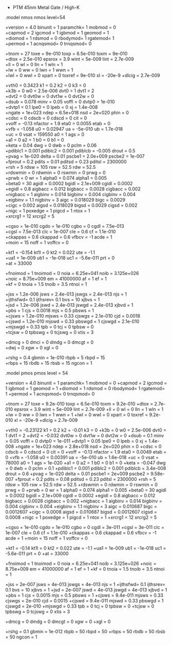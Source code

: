 * PTM 45nm Metal Gate / High-K  

.model  nmos  nmos level=54 

+version = 4.0             binunit = 1               paramchk= 1               mobmod  = 0             
+capmod  = 2               igcmod  = 1               igbmod  = 1               geomod  = 1             
+diomod  = 1               rdsmod  = 0               rbodymod= 1               rgatemod= 1             
+permod  = 1               acnqsmod= 0               trnqsmod= 0             

+tnom    = 27              toxe    = 9e-010          toxp    = 6.5e-010        toxm    = 9e-010        
+dtox    = 2.5e-010        epsrox  = 3.9             wint    = 5e-009          lint    = 2.7e-009      
+ll      = 0               wl      = 0               lln     = 1               wln     = 1             
+lw      = 0               ww      = 0               lwn     = 1               wwn     = 1             
+lwl     = 0               wwl     = 0               xpart   = 0               toxref  = 9e-010           xl      = -20e-9
+dlcig   = 2.7e-009      

+vth0    = 0.3423          k1      = 0.2             k2      = 0               k3      = 0             
+k3b     = 0               w0      = 2.5e-006        dvt0    = 1               dvt1    = 2             
+dvt2    = 0               dvt0w   = 0               dvt1w   = 0               dvt2w   = 0             
+dsub    = 0.078           minv    = 0.05            voffl   = 0               dvtp0   = 1e-010        
+dvtp1   = 0.1             lpe0    = 0               lpeb    = 0               xj      = 1.4e-008      
+ngate   = 1e+023          ndep    = 6.5e+018        nsd     = 2e+020          phin    = 0             
+cdsc    = 0               cdscb   = 0               cdscd   = 0               cit     = 0             
+voff    = -0.13           nfactor = 1.9             eta0    = 0.0055          etab    = 0             
+vfb     = -1.058          u0      = 0.02947         ua      = -5e-010         ub      = 1.7e-018      
+uc      = 0               vsat    = 159550          a0      = 1               ags     = 0             
+a1      = 0               a2      = 1               b0      = 0               b1      = 0             
+keta    = 0.04            dwg     = 0               dwb     = 0               pclm    = 0.06          
+pdiblc1 = 0.001           pdiblc2 = 0.001           pdiblcb = -0.005          drout   = 0.5           
+pvag    = 1e-020          delta   = 0.01            pscbe1  = 2.0e+009        pscbe2  = 1e-007        
+fprout  = 0.2             pdits   = 0.01            pditsd  = 0.23            pditsl  = 2300000       
+rsh     = 5               rdsw    = 105             rsw     = 52.5            rdw     = 52.5            
+rdswmin = 0               rdwmin  = 0               rswmin  = 0               prwg    = 0             
+prwb    = 0               wr      = 1               alpha0  = 0.074           alpha1  = 0.005         
+beta0   = 30              agidl   = 0.0002          bgidl   = 2.1e+009        cgidl   = 0.0002        
+egidl   = 0.8             aigbacc = 0.012           bigbacc = 0.0028          cigbacc = 0.002         
+nigbacc = 1               aigbinv = 0.014           bigbinv = 0.004           cigbinv = 0.004         
+eigbinv = 1.1             nigbinv = 3               aigc    = 0.018029        bigc    = 0.0029        
+cigc    = 0.002           aigsd   = 0.018029        bigsd   = 0.0029          cigsd   = 0.002         
+nigc    = 1               poxedge = 1               pigcd   = 1               ntox    = 1             
+xrcrg1  = 12              xrcrg2  = 5             

+cgso    = 1e-010          cgdo    = 1e-010          cgbo    = 0               cgdl    = 7.5e-013      
+cgsl    = 7.5e-013        clc     = 1e-007          cle     = 0.6             cf      = 1.1e-010      
+ckappas = 0.6             ckappad = 0.6             vfbcv   = -1              acde    = 1             
+moin    = 15              noff    = 1               voffcv  = 0             

+kt1     = -0.154          kt1l    = 0               kt2     = 0.022           ute     = -1.1          
+ua1     = 1e-009          ub1     = -1e-018         uc1     = -5.6e-011       prt     = 0             
+at      = 33000         

+fnoimod = 1               tnoimod = 0               noia    = 6.25e+041       noib    = 3.125e+026    
+noic    = 8.75e+009       em      = 41000000        af      = 1               ef      = 1             
+kf      = 0               tnoia   = 1.5             tnoib   = 3.5             ntnoi   = 1             

+jss     = 1.2e-006        jsws    = 2.4e-013        jswgs   = 2.4e-013        njs     = 1             
+ijthsfwd= 0.1             ijthsrev= 0.1             bvs     = 10              xjbvs   = 1             
+jsd     = 1.2e-006        jswd    = 2.4e-013        jswgd   = 2.4e-013        xjbvd   = 1             
+pbs     = 1               cjs     = 0.0018          mjs     = 0.5             pbsws   = 1             
+cjsws   = 1.2e-010        mjsws   = 0.33            cjswgs  = 2.1e-010        cjd     = 0.0018        
+cjswd   = 1.2e-010        mjswd   = 0.33            pbswgd  = 1               cjswgd  = 2.1e-010      
+mjswgd  = 0.33            tpb     = 0               tcj     = 0               tpbsw   = 0             
+tcjsw   = 0               tpbswg  = 0               tcjswg  = 0               xtis    = 3             

+dmcg    = 0               dmci    = 0               dmdg    = 0               dmcgt   = 0             
+dwj     = 0               xgw     = 0               xgl     = 0             

+rshg    = 0.4             gbmin   = 1e-010          rbpb    = 5               rbpd    = 15            
+rbps    = 15              rbdb    = 15              rbsb    = 15              ngcon   = 1    

.model  pmos pmos level = 54 

+version = 4.0             binunit = 1               paramchk= 1               mobmod  = 0
+capmod  = 2               igcmod  = 1               igbmod  = 1               geomod  = 1
+diomod  = 1               rdsmod  = 0               rbodymod= 1               rgatemod= 1
+permod  = 1               acnqsmod= 0               trnqsmod= 0

+tnom    = 27              toxe    = 9.2e-010        toxp    = 6.5e-010        toxm    = 9.2e-010
+dtox    = 2.7e-010        epsrox  = 3.9             wint    = 5e-009          lint    = 2.7e-009
+ll      = 0               wl      = 0               lln     = 1               wln     = 1
+lw      = 0               ww      = 0               lwn     = 1               wwn     = 1
+lwl     = 0               wwl     = 0               xpart   = 0               toxref  = 9.2e-010         xl      = -20e-9
+dlcig   = 2.7e-009

+vth0    = -0.23122        k1      = 0.2             k2      = -0.01           k3      = 0
+k3b     = 0               w0      = 2.5e-006        dvt0    = 1               dvt1    = 2
+dvt2    = -0.032          dvt0w   = 0               dvt1w   = 0               dvt2w   = 0
+dsub    = 0.1             minv    = 0.05            voffl   = 0               dvtp0   = 1e-011
+dvtp1   = 0.05            lpe0    = 0               lpeb    = 0               xj      = 1.4e-008
+ngate   = 1e+023          ndep    = 2.8e+018        nsd     = 2e+020          phin    = 0
+cdsc    = 0               cdscb   = 0               cdscd   = 0               cit     = 0
+voff    = -0.13           nfactor = 1.9             eta0    = 0.0049          etab    = 0
+vfb     = -1.058          u0      = 0.00391         ua      = -5e-010         ub      = 1.6e-018
+uc      = 0               vsat    = 78000           a0      = 1               ags     = 1e-020
+a1      = 0               a2      = 1               b0      = 0               b1      = 0
+keta    = -0.047          dwg     = 0               dwb     = 0               pclm    = 0.1
+pdiblc1 = 0.001           pdiblc2 = 0.001           pdiblcb = 3.4e-008        drout   = 0.6
+pvag    = 1e-020          delta   = 0.01            pscbe1  = 2e+009          pscbe2  = 9.58e-007
+fprout  = 0.2             pdits   = 0.08            pditsd  = 0.23            pditsl  = 2300000
+rsh     = 5               rdsw    = 105             rsw     = 52.5            rdw     = 52.5
+rdswmin = 0               rdwmin  = 0               rswmin  = 0               prwg    = 0
+prwb    = 0               wr      = 1               alpha0  = 0.074           alpha1  = 0.005
+beta0   = 30              agidl   = 0.0002          bgidl   = 2.1e+009        cgidl   = 0.0002
+egidl   = 0.8             aigbacc = 0.012           bigbacc = 0.0028          cigbacc = 0.002
+nigbacc = 1               aigbinv = 0.014           bigbinv = 0.004           cigbinv = 0.004
+eigbinv = 1.1             nigbinv = 3               aigc    = 0.010687        bigc    = 0.0012607
+cigc    = 0.0008          aigsd   = 0.010687        bigsd   = 0.0012607       cigsd   = 0.0008
+nigc    = 1               poxedge = 1               pigcd   = 1               ntox    = 1
+xrcrg1  = 12              xrcrg2  = 5

+cgso    = 1e-010          cgdo    = 1e-010          cgbo    = 0               cgdl    = 3e-011
+cgsl    = 3e-011          clc     = 1e-007          cle     = 0.6             cf      = 1.1e-010
+ckappas = 0.6             ckappad = 0.6             vfbcv   = -1              acde    = 1
+moin    = 15              noff    = 1               voffcv  = 0

+kt1     = -0.14           kt1l    = 0               kt2     = 0.022           ute     = -1.1
+ua1     = 1e-009          ub1     = -1e-018         uc1     = -5.6e-011       prt     = 0
+at      = 33000

+fnoimod = 1               tnoimod = 0               noia    = 6.25e+041       noib    = 3.125e+026
+noic    = 8.75e+009       em      = 41000000        af      = 1               ef      = 1
+kf      = 0               tnoia   = 1.5             tnoib   = 3.5             ntnoi   = 1

+jss     = 2e-007          jsws    = 4e-013          jswgs   = 4e-013          njs     = 1
+ijthsfwd= 0.1             ijthsrev= 0.1             bvs     = 10              xjbvs   = 1
+jsd     = 2e-007          jswd    = 4e-013          jswgd   = 4e-013          xjbvd   = 1
+pbs     = 1               cjs     = 0.0015          mjs     = 0.5             pbsws   = 1
+cjsws   = 9.4e-011        mjsws   = 0.33            cjswgs  = 2e-010          cjd     = 0.0015
+cjswd   = 9.4e-011        mjswd   = 0.33            pbswgd  = 1               cjswgd  = 2e-010
+mjswgd  = 0.33            tpb     = 0               tcj     = 0               tpbsw   = 0
+tcjsw   = 0               tpbswg  = 0               tcjswg  = 0               xtis    = 3

+dmcg    = 0               dmdg    = 0               dmcgt   = 0               xgw     = 0
+xgl     = 0

+rshg    = 0.1             gbmin   = 1e-012          rbpb    = 50              rbpd    = 50
+rbps    = 50              rbdb    = 50              rbsb    = 50              ngcon   = 1